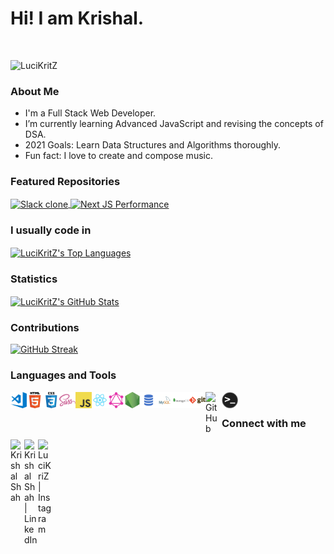 # Hi! I am Krishal.
<br />

<p align="left"><img src="https://komarev.com/ghpvc/?username=LuciKritZ&label=Views&color=0e75b6&style=plastic" alt="LuciKritZ" /></p>

### About Me

- I'm a Full Stack Web Developer.
- I’m currently learning Advanced JavaScript and revising the concepts of DSA.
- 2021 Goals: Learn Data Structures and Algorithms thoroughly.
- Fun fact: I love to create and compose music.

### Featured Repositories

<a href="https://github.com/LuciKritZ/slack">
  <img
       align="center"
       src="https://github-readme-stats.vercel.app/api/pin/?username=LuciKritZ&repo=slack&title_color=ffffff&text_color=c9cacc&icon_color=2bbc8a&bg_color=1d1f21"
       alt="Slack clone"
  />
</a>

<a href="https://github.com/LuciKritZ/next-js-performance-testing">
  <img
       align="center"
       src="https://github-readme-stats.vercel.app/api/pin/?username=LuciKritZ&repo=next-js-performance-testing&title_color=ffffff&text_color=c9cacc&icon_color=2bbc8a&bg_color=1d1f21"
       alt="Next JS Performance"
  />
</a>

### I usually code in

<a href="https://github.com/LuciKritZ/LuciKritZ">
  <img
       align="center"
       src="https://github-readme-stats.vercel.app/api/top-langs/?username=LuciKritZ&hide=java,html&layout=compact&title_color=ffffff&text_color=c9cacc&icon_color=2bbc8a&bg_color=1d1f21&langs_count=4&hide_title=true"
       alt="LuciKritZ's Top Languages"
  />
</a>

### Statistics

<a href="https://github.com/LuciKritZ/LuciKritZ">
    <img
         align="center"
         src="https://github-readme-stats.vercel.app/api?username=LuciKritZ&show_icons=true&hide_title=true&line_height=27&count_private=true&title_color=ffffff&text_color=c9cacc&icon_color=2bbc8a&bg_color=1d1f21"
         alt="LuciKritZ's GitHub Stats"
    />
</a>

### Contributions

[![GitHub Streak](https://github-readme-streak-stats.herokuapp.com?user=LuciKritZ&theme=dark)](https://git.io/streak-stats)

### Languages and Tools

<img align="left" alt="Visual Studio Code" width="26px" src="https://raw.githubusercontent.com/github/explore/80688e429a7d4ef2fca1e82350fe8e3517d3494d/topics/visual-studio-code/visual-studio-code.png" />
<img align="left" alt="HTML5" width="26px" src="https://raw.githubusercontent.com/github/explore/80688e429a7d4ef2fca1e82350fe8e3517d3494d/topics/html/html.png" />
<img align="left" alt="CSS3" width="26px" src="https://raw.githubusercontent.com/github/explore/80688e429a7d4ef2fca1e82350fe8e3517d3494d/topics/css/css.png" />
<img align="left" alt="Sass" width="26px" src="https://raw.githubusercontent.com/github/explore/80688e429a7d4ef2fca1e82350fe8e3517d3494d/topics/sass/sass.png" />
<img align="left" alt="JavaScript" width="26px" src="https://raw.githubusercontent.com/github/explore/80688e429a7d4ef2fca1e82350fe8e3517d3494d/topics/javascript/javascript.png" />
<img align="left" alt="React" width="26px" src="https://raw.githubusercontent.com/github/explore/80688e429a7d4ef2fca1e82350fe8e3517d3494d/topics/react/react.png" />
<img align="left" alt="GraphQL" width="26px" src="https://raw.githubusercontent.com/github/explore/80688e429a7d4ef2fca1e82350fe8e3517d3494d/topics/graphql/graphql.png" />
<img align="left" alt="Node.js" width="26px" src="https://raw.githubusercontent.com/github/explore/80688e429a7d4ef2fca1e82350fe8e3517d3494d/topics/nodejs/nodejs.png" />
<img align="left" alt="SQL" width="26px" src="https://raw.githubusercontent.com/github/explore/80688e429a7d4ef2fca1e82350fe8e3517d3494d/topics/sql/sql.png" />
<img align="left" alt="MySQL" width="26px" src="https://raw.githubusercontent.com/github/explore/80688e429a7d4ef2fca1e82350fe8e3517d3494d/topics/mysql/mysql.png" />
<img align="left" alt="MongoDB" width="26px" src="https://raw.githubusercontent.com/github/explore/80688e429a7d4ef2fca1e82350fe8e3517d3494d/topics/mongodb/mongodb.png" />
<img align="left" alt="Git" width="26px" src="https://raw.githubusercontent.com/github/explore/80688e429a7d4ef2fca1e82350fe8e3517d3494d/topics/git/git.png" />
<img align="left" alt="GitHub" width="26px" src="https://cdn2.iconfinder.com/data/icons/social-icons-33/128/Github-512.png" />
<img align="left" alt="Terminal" width="26px" src="https://raw.githubusercontent.com/github/explore/80688e429a7d4ef2fca1e82350fe8e3517d3494d/topics/terminal/terminal.png" />

<br />

### Connect with me

[<img align="left" alt="Krishal Shah" width="22px" src="https://cdn4.iconfinder.com/data/icons/bettericons/354/youtube-512.png"/>][youtube]
[<img align="left" alt="Krishal Shah | LinkedIn" width="22px" src="https://cdn0.iconfinder.com/data/icons/social-circle-3/72/Linkedin-512.png"/>][linkedin]
[<img align="left" alt="LuciKriZ | Instagram" width="22px" src="https://cdn2.iconfinder.com/data/icons/social-media-and-payment/64/-03-512.png"/>][instagram]

<br />

[youtube]: https://www.youtube.com/channel/UCIaADk_WTnmTsRk6scstMIQ
[instagram]: https://instagram.com/lucikritz
[linkedin]: https://linkedin.com/in/krishal-shah
